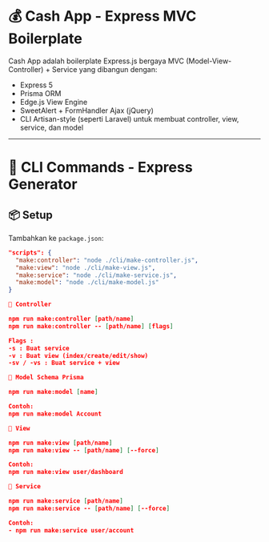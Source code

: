 # 💰 Cash App - Express MVC Boilerplate

Cash App adalah boilerplate Express.js bergaya MVC (Model-View-Controller) + Service yang dibangun dengan:
- Express 5
- Prisma ORM
- Edge.js View Engine
- SweetAlert + FormHandler Ajax (jQuery)
- CLI Artisan-style (seperti Laravel) untuk membuat controller, view, service, dan model

---

# 🚀 CLI Commands - Express Generator

## 📦 Setup
Tambahkan ke `package.json`:

```json
"scripts": {
  "make:controller": "node ./cli/make-controller.js",
  "make:view": "node ./cli/make-view.js",
  "make:service": "node ./cli/make-service.js",
  "make:model": "node ./cli/make-model.js"
}

🔧 Controller

npm run make:controller [path/name] 
npm run make:controller -- [path/name] [flags]

Flags :
-s : Buat service
-v : Buat view (index/create/edit/show)
-sv / -vs : Buat service + view

📄 Model Schema Prisma

npm run make:model [name]

Contoh:
npm run make:model Account

🧩 View

npm run make:view [path/name]
npm run make:view -- [path/name] [--force]

Contoh:
npm run make:view user/dashboard

🔌 Service

npm run make:service [path/name]
npm run make:service -- [path/name] [--force]

Contoh:
- npm run make:service user/account
